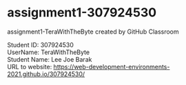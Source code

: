 


# assignment1-307924530
assignment1-TeraWithTheByte created by GitHub Classroom

Student ID: 307924530<br>
UserName: TeraWithTheByte<br>
Student Name: Lee Joe Barak<br>
URL to website:  https://web-development-environments-2021.github.io/307924530/
